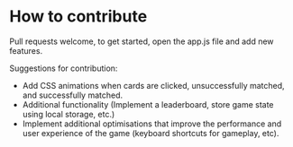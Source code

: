 # How to contribute

Pull requests welcome, to get started, open the app.js file and add new features.

Suggestions for contribution:

- Add CSS animations when cards are clicked, unsuccessfully matched, and successfully matched.
- Additional functionality (Implement a leaderboard, store game state using local storage, etc.)
- Implement additional optimisations that improve the performance and user experience of the game (keyboard shortcuts for gameplay, etc).
